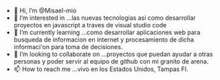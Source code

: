 - 👋 Hi, I’m @Misael-mio
- 👀 I’m interested in ...las nuevas tecnologias asi como desarrollar  proyectos en javascript a traves de visual studio code
- 🌱 I’m currently learning ...como desarrollar aplicaciones web para busqueda de informacion en internet y procesamiento de dicha informaci'on para toma de decisiones.
- 💞️ I’m looking to collaborate on ...proyectos que puedan ayudar a otras personas y poder servir al equipo de github con mi granito de arena.
- 📫 How to reach me ...vivo en los Estados Unidos, Tampas Fl.

<!---
Misael-mio/Misael-mio is a ✨ special ✨ repository because its `README.md` (this file) appears on your GitHub profile.
You can click the Preview link to take a look at your changes.
--->
